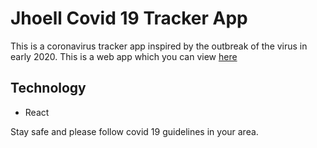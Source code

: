 # Jhoell Covid 19 Tracker App

This is a coronavirus tracker app inspired by the outbreak of the virus in early 2020.
This is a web app which you can view [here](https://jhoell-track-covid.netlify.app)

## Technology

- React

Stay safe and please follow covid 19 guidelines in your area.
